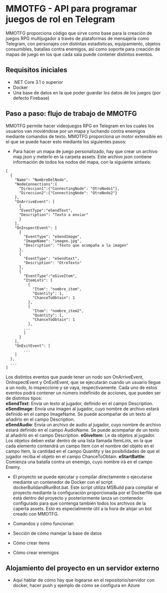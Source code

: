 # MMOTFG - API para programar juegos de rol en Telegram

MMOTFG proporciona código que sirve como base para la creación de juegos RPG multijugador a través de plataformas de mensajería como Telegram, con personajes con distintas estadísticas, equipamiento, objetos consumibles, batallas contra enemigos, así como soporte para creación de mapas de juego en los que cada sala puede contener distintos eventos.

## Requisitos iniciales

- .NET Core 3.1 o superior
- Docker
- Una base de datos en la que poder guardar los datos de los juegos (por defecto Firebase)

## Paso a paso: flujo de trabajo de MMOTFG

MMOTFG permite hacer videojuegos RPG en Telegram en los cuales los usuarios van moviéndose por un mapa y luchando contra enemigos mediante comandos de texto. MMOTFG proporciona un motor extensible en el que se puede hacer esto mediante los siguientes pasos:

- Para hacer un mapa de juego personalizado, hay que crear un archivo map.json y meterlo en la carpeta assets. Este archivo json contiene información de todos los nodos del mapa, con la siguiente sintaxis:
```
[
  {
    "Name": "NombreDelNodo",
    "NodeConnections":{
      "Direccion1":{"ConnectingNode": "OtroNodo1"},
      "Direccion2":{"ConnectingNode": "OtroNodo2"}
    },
    "OnArriveEvent": [
      {
      "EventType":"eSendText",
      "Description": "Texto a enviar"
      }
    ],
    "OnInspectEvent": [
      {
        "EventType": "eSendImage",
        "ImageName": "imagen.jpg",
        "Description": "Texto que acompaña a la imagen"
      },
      {
        "EventType": "eSendtext",
        "Description": "OtroTexto"
      },
      {
        "EventType":"eGiveItem",
        "ItemLots": [
          {
            "Item": "nombre_item",
            "Quantity": 1,
            "ChanceToObtain": 1
          },
          {
            "Item": "nombre_item2",
            "Quantity": 1,
            "ChanceToObtain": 1
          },
        ...
        ]
      }
    ],
    "OnExitEvent": [
        ...
    ]
  },
  ...
]
```
Los distintos eventos que puede tener un nodo son OnArriveEvent, OnInspectEvent y OnExitEvent, que se ejecutarán cuando un usuario llegue a un nodo, lo inspeccione y se vaya, respectivamente.
Cada uno de estos eventos podrá contener un número indefinido de acciones, que pueden ser de distintos tipos:  
**eSendText**: Envía un texto al jugador, definido en el campo Description.  
**eSendImage**: Envía una imagen al jugador, cuyo nombre de archivo estará definido en el campo ImageName. Se puede acompañar de un texto al añadirlo en el campo Description.   
**eSendAudio**: Envía un archivo de audio al jugador, cuyo nombre de archivo estará definido en el campo AudioName. Se puede acompañar de un texto al añadirlo en el campo Description.
**eGiveItem**: Le da objetos al jugador. Los objetos deben estar dentro de una lista llamada ItemLots, en la que cada elemento contendrá un campo Item con el nombre del objeto en el campo Item, la cantidad en el campo Quantity y las posibilidades de que el jugador reciba el objeto en el campo ChanceToObtain.
**eStartBattle**: Comienza una batalla contra un enemigo, cuyo nombre irá en el campo Enemy. 

- El proyecto se puede ejecutar y compilar directamente o ejecutarse mediante un contenedor de Docker con el script dockerBuildandRunBot.bat. Este script utiliza MSBuild para compilar el proyecto mediante la configuración proporcionada por el Dockerfile que está dentro del proyecto y posteriormente lanza un contenedor configurado para que contenga también todos los archivos de la caperta assets. Esto es especialmente útil a la hora de alojar un bot creado con MMOTFG.

- Comandos y cómo funcionan
- Sección de cómo manejar la base de datos
- Cómo crear items
- Cómo crear enemigos

## Alojamiento del proyecto en un servidor externo

- Aquí hablar de cómo hay que logearse en el repositorio/servidor con docker, hacer push y ejemplo de cómo se configura en Azure